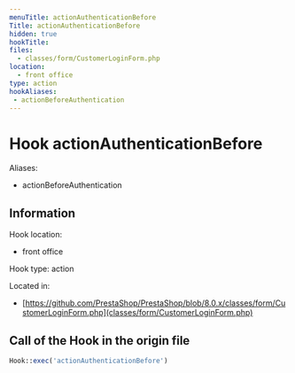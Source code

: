 ```yaml
---
menuTitle: actionAuthenticationBefore
Title: actionAuthenticationBefore
hidden: true
hookTitle: 
files:
  - classes/form/CustomerLoginForm.php
location:
  - front office
type: action
hookAliases:
 - actionBeforeAuthentication
---
```


# Hook actionAuthenticationBefore

Aliases: 
 - actionBeforeAuthentication



## Information

Hook location:
  - front office

Hook type: action

Located in: 
  - [https://github.com/PrestaShop/PrestaShop/blob/8.0.x/classes/form/CustomerLoginForm.php](classes/form/CustomerLoginForm.php)

## Call of the Hook in the origin file

```php
Hook::exec('actionAuthenticationBefore')
```